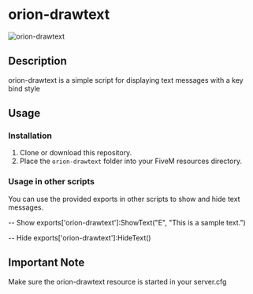 # orion-drawtext

![orion-drawtext](https://i.imgur.com/mklIgRx.png)

## Description

orion-drawtext is a simple script for displaying text messages with a key bind style
## Usage

### Installation

1. Clone or download this repository.
2. Place the `orion-drawtext` folder into your FiveM resources directory.

### Usage in other scripts

You can use the provided exports in other scripts to show and hide text messages.

-- Show 
exports['orion-drawtext']:ShowText("E", "This is a sample text.")

-- Hide 
exports['orion-drawtext']:HideText()

## Important Note
Make sure the orion-drawtext resource is started in your server.cfg

